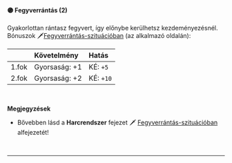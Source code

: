 #### 🟣 Fegyverrántás (2)

Gyakorlottan rántasz fegyvert, így előnybe kerülhetsz kezdeményezésnél.<br />
Bónuszok 🗡️[Fegyverrántás-szituációban](055_01_harci_helyzetek.md#fegyverr%C3%A1nt%C3%A1s) (az alkalmazó oldalán):

| |  Követelmény | Hatás  |
| :----------- | :----------- | :----------- |
| 1.fok | Gyorsaság:&nbsp;+1<br />|  KÉ:&nbsp;`+5`<br />|
| 2.fok | Gyorsaság:&nbsp;+2<br />|  KÉ:&nbsp;`+10`<br />|

<br />

**Megjegyzések**

- Bővebben lásd a **Harcrendszer** fejezet 🗡️ [Fegyverrántás-szituációban](055_01_harci_helyzetek.md#fegyverr%C3%A1nt%C3%A1s) alfejezetét!

<br />

---
